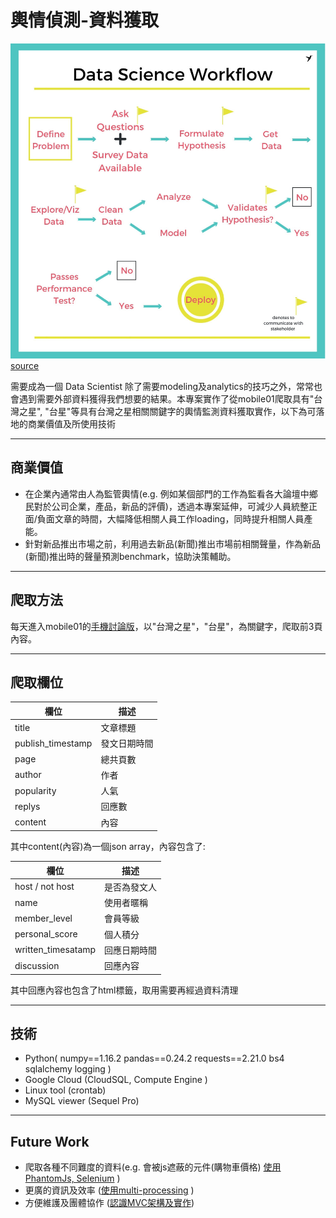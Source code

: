 # 輿情偵測-資料獲取
![iamge](https://github.com/YLTsai0609/TSTAR_forum_crawling/blob/master/Data%2BScience%2BWorkflow_pic.jpg)
[source](http://sadiestlawrence.com/blog/data-science-workflow)

需要成為一個 Data Scientist 除了需要modeling及analytics的技巧之外，常常也會遇到需要外部資料獲得我們想要的結果。本專案實作了從mobile01爬取具有"台灣之星", "台星"等具有台灣之星相關關鍵字的輿情監測資料獲取實作，以下為可落地的商業價值及所使用技術

*************************************************

## 商業價值

* 在企業內通常由人為監管輿情(e.g. 例如某個部門的工作為監看各大論壇中鄉民對於公司企業，產品，新品的評價)，透過本專案延伸，可減少人員統整正面/負面文章的時間，大幅降低相關人員工作loading，同時提升相關人員產能。
* 針對新品推出市場之前，利用過去新品(新聞)推出市場前相關聲量，作為新品(新聞)推出時的聲量預測benchmark，協助決策輔助。
*************************************************

## 爬取方法
每天進入mobile01的[手機討論版](https://www.mobile01.com/topiclist.php?f=18)，以"台灣之星"，"台星"，為關鍵字，爬取前3頁內容。
*************************************************

## 爬取欄位

|欄位|描述|
|---|----|
|title|文章標題|
|publish_timestamp|發文日期時間|
|page|總共頁數|
|author|作者|
|popularity|人氣|
|replys|回應數|
|content|內容|

其中content(內容)為一個json array，內容包含了:

|欄位|描述|
|---|----|
|host / not host|是否為發文人|
|name|使用者暱稱|
|member_level|會員等級|
|personal_score|個人積分|
|written_timesatamp|回應日期時間|
|discussion|回應內容|

其中回應內容也包含了html標籤，取用需要再經過資料清理

*************************************************  
## 技術

* Python(
numpy==1.16.2
pandas==0.24.2
requests==2.21.0
bs4
sqlalchemy
logging )
* Google Cloud (CloudSQL, Compute Engine )
* Linux tool (crontab) 
* MySQL viewer (Sequel Pro)

*************************************************


## Future Work

* 爬取各種不同難度的資料(e.g. 會被js遮蔽的元件(購物車價格) [使用 PhantomJs, Selenium](https://codertw.com/%E7%A8%8B%E5%BC%8F%E8%AA%9E%E8%A8%80/509196/) )
* 更廣的資訊及效率 ([使用multi-processing](https://blog.csdn.net/qq_23926575/article/details/76375042) )
* 方便維護及團體協作 ([認識MVC架構及實作](https://blog.csdn.net/u012491646/article/details/83932966))
